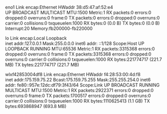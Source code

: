 eno1      Link encap:Ethernet  HWaddr 38:d5:47:af:52:e4  
          UP BROADCAST MULTICAST  MTU:1500  Metric:1
          RX packets:0 errors:0 dropped:0 overruns:0 frame:0
          TX packets:0 errors:0 dropped:0 overruns:0 carrier:0
          collisions:0 txqueuelen:1000 
          RX bytes:0 (0.0 B)  TX bytes:0 (0.0 B)
          Interrupt:20 Memory:fb200000-fb220000 

lo        Link encap:Local Loopback  
          inet addr:127.0.0.1  Mask:255.0.0.0
          inet6 addr: ::1/128 Scope:Host
          UP LOOPBACK RUNNING  MTU:65536  Metric:1
          RX packets:3315368 errors:0 dropped:0 overruns:0 frame:0
          TX packets:3315368 errors:0 dropped:0 overruns:0 carrier:0
          collisions:0 txqueuelen:1000 
          RX bytes:221774717 (221.7 MB)  TX bytes:221774717 (221.7 MB)

wlxf42853004df8 Link encap:Ethernet  HWaddr f4:28:53:00:4d:f8  
          inet addr:175.159.75.22  Bcast:175.159.75.255  Mask:255.255.254.0
          inet6 addr: fe80::957e:12dc:df79:3f43/64 Scope:Link
          UP BROADCAST RUNNING MULTICAST  MTU:1500  Metric:1
          RX packets:2922371 errors:0 dropped:0 overruns:0 frame:0
          TX packets:1700517 errors:0 dropped:0 overruns:0 carrier:0
          collisions:0 txqueuelen:1000 
          RX bytes:1110625413 (1.1 GB)  TX bytes:693868947 (693.8 MB)

